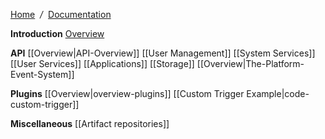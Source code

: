 [Home](Home) &nbsp;*/*&nbsp; [Documentation](Documentation)

**Introduction**
 [Overview](overview)

**API**
 [[Overview|API-Overview]]
 [[User Management]]
 [[System Services]]
 [[User Services]]
 [[Applications]]
 [[Storage]]
 [[Overview|The-Platform-Event-System]]

**Plugins**
 [[Overview|overview-plugins]]
 [[Custom Trigger Example|code-custom-trigger]]

**Miscellaneous**
 [[Artifact repositories]]
